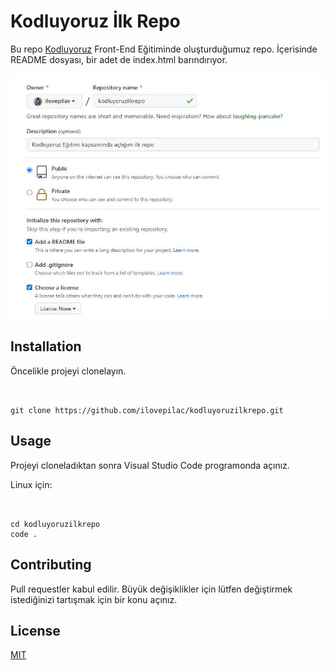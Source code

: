# Kodluyoruz İlk Repo

Bu repo [Kodluyoruz](https://www.kodluyoruz.org/) Front-End Eğitiminde oluşturduğumuz repo. İçerisinde README dosyası, bir adet de index.html barındırıyor.

<img src="https://github.com/ilovepilav/kodluyoruzilkrepo/blob/main/kodluyoruzilkrepo.JPG" alt="Kodluyoruz İlk Repo">

## Installation

Öncelikle projeyi clonelayın.

```


git clone https://github.com/ilovepilac/kodluyoruzilkrepo.git

```

## Usage

Projeyi cloneladıktan sonra Visual Studio Code programonda açınız.

Linux için:

```


cd kodluyoruzilkrepo
code .

```

## Contributing

Pull requestler kabul edilir. Büyük değişiklikler için lütfen değiştirmek istediğinizi tartışmak için bir konu açınız.

## License

[MIT](https://choosealicense.com/licenses/mit/)
